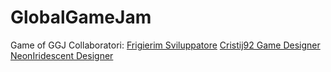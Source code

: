 # GlobalGameJam
Game of GGJ
Collaboratori:
[Frigierim Sviluppatore](https://github.com/frigierim)
[Cristij92 Game Designer](https://github.com/CristiJ92)
[NeonIridescent Designer](https://github.com/NeonIridescent)
